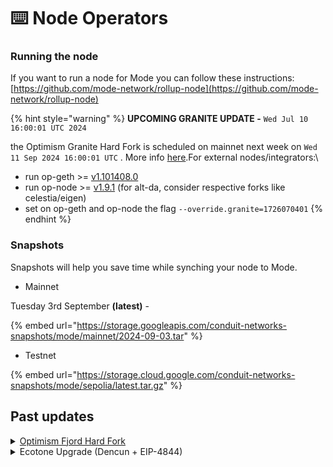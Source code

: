 # ⌨️ Node Operators

### Running the node

If you want to run a node for Mode you can follow these instructions:\
[https://github.com/mode-network/rollup-node](https://github.com/mode-network/rollup-node)

{% hint style="warning" %}
**UPCOMING GRANITE UPDATE -** `Wed Jul 10 16:00:01 UTC 2024`

the Optimism Granite Hard Fork is scheduled on mainnet next week on `Wed 11 Sep 2024 16:00:01 UTC` . More info [here](https://docs.optimism.io/builders/notices/granite-changes).For external nodes/integrators:\


* run op-geth >= [v1.101408.0](https://github.com/ethereum-optimism/op-geth/releases/tag/v1.101408.0)
* run op-node >= [v1.9.1](https://github.com/ethereum-optimism/optimism/releases/tag/v1.9.1) (for alt-da, consider respective forks like celestia/eigen)
* set on op-geth and op-node the flag `--override.granite=1726070401`
{% endhint %}

### Snapshots

Snapshots will help you save time while synching your node to Mode.&#x20;

* Mainnet

Tuesday 3rd September **(latest)** -&#x20;

{% embed url="https://storage.googleapis.com/conduit-networks-snapshots/mode/mainnet/2024-09-03.tar" %}

* Testnet

{% embed url="https://storage.cloud.google.com/conduit-networks-snapshots/mode/sepolia/latest.tar.gz" %}

## Past updates

<details>

<summary><a href="https://github.com/ethereum-optimism/specs/blob/main/specs/fjord/overview.md">Optimism Fjord Hard Fork</a></summary>

**FJORD UPDATE -** `Wed Jul 10 16:00:01 UTC 2024`\
\
Node operators will need to upgrade to Fjord before the activation date. For Sepolia, the op-node release [v1.7.7(opens in a new tab)](https://github.com/ethereum-optimism/optimism/releases/tag/v1.7.7) and op-geth release [v1.101315.2(opens in a new tab)](https://github.com/ethereum-optimism/op-geth/releases/tag/v1.101315.2) contain these changes.\
\
Please update to the latest releases of [op-geth](https://github.com/ethereum-optimism/op-geth/releases/tag/v1.101315.2) and [op-node](https://github.com/ethereum-optimism/optimism/releases/tag/v1.7.7).

\
**VERIFY**

Make the following checks to verify that your node is properly configured.

* `op-node` and `op-geth` will log their configurations at startup
* Check that the Fjord time is set to `activation-timestamp` in the op-node startup logs
* Check that the Fjord time is set to `activation-timestamp` in the op-geth startup logs

\
**For more information please visit** [**Optimism's documentation**](https://docs.optimism.io/builders/notices/fjord-changes#verify-your-configuration)**.**

</details>

<details>

<summary>Ecotone Upgrade (Dencun + EIP-4844)</summary>

_The Ecotone upgrade for OP Sepolia activated at **1708534800 Wed Feb 21 17:00:00 UTC 2024**._

## Getting ready for Ecotone Upgrade (Dencun + EIP-4844)

The Ecotone upgrade contains the Dencun upgrade from L1, and adopts EIP-4844 blobs for data-availability. \
\
Please refer to:\
\
[https://docs.optimism.io/builders/notices/ecotone-changes](https://docs.optimism.io/builders/notices/ecotone-changes)

* You need l1 beacon api access for op-node and pass via --l1.beacon param (or OP\_NODE\_L1\_BEACON env).&#x20;
* Consider having full-archive blobs access. if you are on the superchain you don't have to pass any new parameter.

</details>
